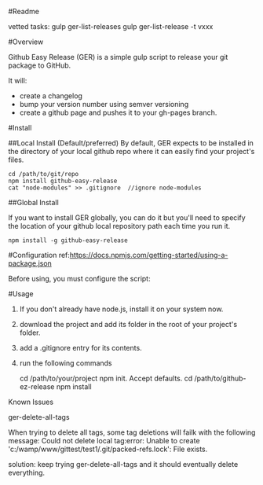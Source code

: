 #Readme

vetted tasks:
gulp ger-list-releases
gulp ger-list-release -t vxxx



#Overview

Github Easy Release (GER) is a simple gulp script to release your git package to GitHub.

It will:

* create a changelog
* bump your version number using semver versioning
* create a github page and pushes it to your gh-pages branch.


#Install

##Local Install (Default/preferred)
By default, GER expects to be installed in the directory of your local github repo where it can easily find your project's files. 

    cd /path/to/git/repo
    npm install github-easy-release
    cat "node-modules" >> .gitignore  //ignore node-modules

##Global Install

If you want to install GER globally, you can do it but you'll need to specify the location of your github local repository path each time you run it.

    npm install -g github-easy-release


#Configuration
ref:https://docs.npmjs.com/getting-started/using-a-package.json

Before using, you must configure the script:




#Usage



1. If you don't already have node.js, install it on your system now.
2. download the project and add its folder in the root of your project's folder.
3. add a .gitignore entry for its contents.
4. run the following commands

    cd /path/to/your/project
    npm init. Accept defaults.
    cd /path/to/github-ez-release 
    npm install



Known Issues

ger-delete-all-tags

When trying to delete all tags, some tag deletions will failk with the following message:
Could not delete local tag:error: Unable to create 'c:/wamp/www/gittest/test1/.git/packed-refs.lock': File exists.


solution: keep trying ger-delete-all-tags and it should eventually delete everything.
